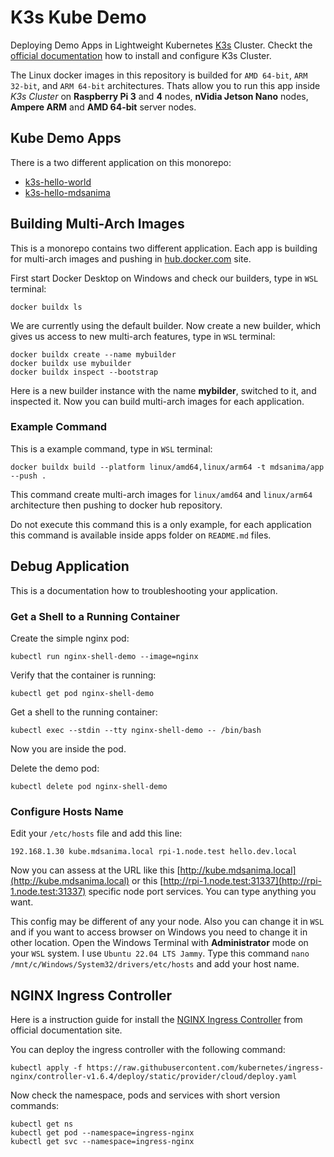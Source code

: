 # K3s Kube Demo

Deploying Demo Apps in Lightweight Kubernetes [K3s](https://k3s.io/) Cluster.
Checkt the [official documentation](https://docs.k3s.io/) how to install and configure K3s Cluster.

The Linux docker images in this repository is builded for `AMD 64-bit`, `ARM 32-bit`, and
`ARM 64-bit` architectures. Thats allow you to run this app inside _K3s Cluster_ on
**Raspberry Pi 3** and **4** nodes, **nVidia Jetson Nano** nodes, **Ampere ARM** and **AMD 64-bit**
server nodes.

## Kube Demo Apps

There is a two different application on this monorepo:

- [k3s-hello-world](/apps/k3s-hello-world/README.md)
- [k3s-hello-mdsanima](apps/k3s-hello-mdsanima/README.md)

## Building Multi-Arch Images

This is a monorepo contains two different application. Each app is building for multi-arch images
and pushing in [hub.docker.com](https://hub.docker.com/u/mdsanima) site.

First start Docker Desktop on Windows and check our builders, type in `WSL` terminal:

```shell
docker buildx ls
```

We are currently using the default builder. Now create a new builder, which gives us access to new
multi-arch features, type in `WSL` terminal:

```shell
docker buildx create --name mybuilder
docker buildx use mybuilder
docker buildx inspect --bootstrap
```

Here is a new builder instance with the name **mybilder**, switched to it, and inspected it. Now you
can build multi-arch images for each application.

### Example Command

This is a example command, type in `WSL` terminal:

```shell
docker buildx build --platform linux/amd64,linux/arm64 -t mdsanima/app --push .
```

This command create multi-arch images for `linux/amd64` and `linux/arm64` architecture then pushing
to docker hub repository.

Do not execute this command this is a only example, for each application this command is available
inside apps folder on `README.md` files.

## Debug Application

This is a documentation how to troubleshooting your application.

### Get a Shell to a Running Container

Create the simple nginx pod:

```shell
kubectl run nginx-shell-demo --image=nginx
```

Verify that the container is running:

```shell
kubectl get pod nginx-shell-demo
```

Get a shell to the running container:

```shell
kubectl exec --stdin --tty nginx-shell-demo -- /bin/bash
```

Now you are inside the pod.

Delete the demo pod:

```shell
kubectl delete pod nginx-shell-demo
```

### Configure Hosts Name

Edit your `/etc/hosts` file and add this line:

```shell
192.168.1.30 kube.mdsanima.local rpi-1.node.test hello.dev.local
```

Now you can assess at the URL like this [http://kube.mdsanima.local](http://kube.mdsanima.local)
or this [http://rpi-1.node.test:31337](http://rpi-1.node.test:31337) specific node port services.
You can type anything you want.

This config may be different of any your node. Also you can change it in `WSL` and if you want to
access browser on Windows you need to change it in other location. Open the Windows Terminal with
**Administrator** mode on your `WSL` system. I use `Ubuntu 22.04 LTS Jammy`. Type this command
`nano /mnt/c/Windows/System32/drivers/etc/hosts` and add your host name.

## NGINX Ingress Controller

Here is a instruction guide for install the
[NGINX Ingress Controller](https://kubernetes.github.io/ingress-nginx/deploy/) from official
documentation site.

You can deploy the ingress controller with the following command:

```shell
kubectl apply -f https://raw.githubusercontent.com/kubernetes/ingress-nginx/controller-v1.6.4/deploy/static/provider/cloud/deploy.yaml
```

Now check the namespace, pods and services with short version commands:

```shell
kubectl get ns
kubectl get pod --namespace=ingress-nginx
kubectl get svc --namespace=ingress-nginx
```
